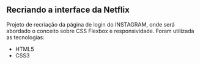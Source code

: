 ## Recriando a interface da Netflix

Projeto de recriação da página de login do INSTAGRAM, onde será abordado o conceito sobre CSS Flexbox e responsividade. Foram utilizada as tecnologias: 

- HTML5
- CSS3